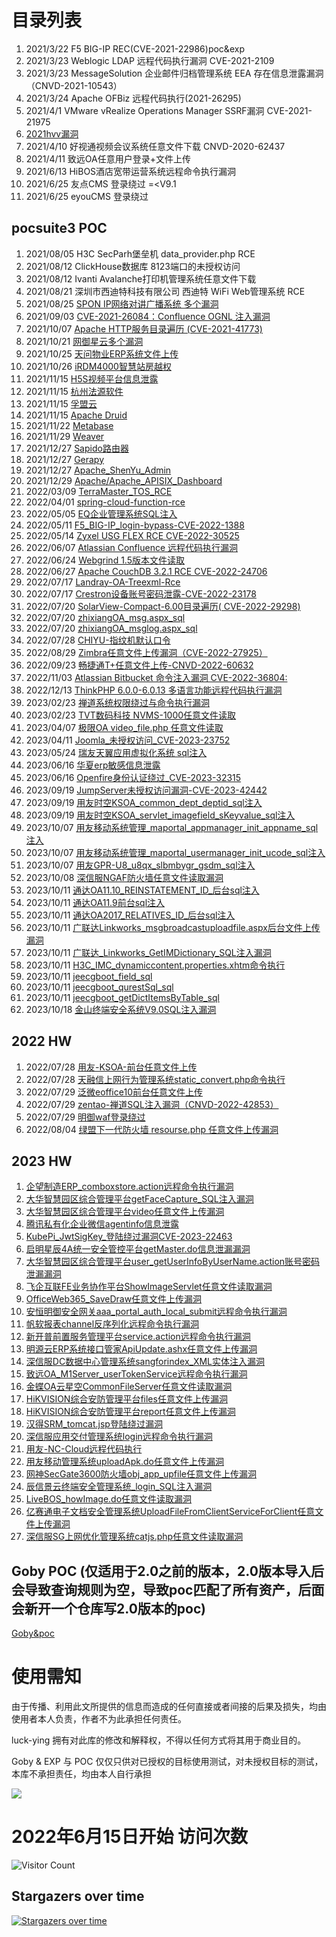 # 目录列表
1. 2021/3/22 F5 BIG-IP REC(CVE-2021-22986)poc&exp
2. 2021/3/23 Weblogic LDAP 远程代码执行漏洞 CVE-2021-2109
3. 2021/3/23 MessageSolution 企业邮件归档管理系统 EEA 存在信息泄露漏洞（CNVD-2021-10543） 
4. 2021/3/24 Apache OFBiz  远程代码执行(2021-26295) 
5. 2021/4/1  VMware vRealize Operations Manager SSRF漏洞 CVE-2021-21975
6. [2021hvv漏洞](2021hvv漏洞)
7. 2021/4/10 好视通视频会议系统任意文件下载 CNVD-2020-62437
8. 2021/4/11 致远OA任意用户登录+文件上传
9. 2021/6/13 HiBOS酒店宽带运营系统远程命令执行漏洞
11. 2021/6/25 友点CMS 登录绕过 =<V9.1
12. 2021/6/25 eyouCMS 登录绕过
## pocsuite3 POC
1. 2021/08/05 H3C SecParh堡垒机 data_provider.php RCE
2. 2021/08/12 ClickHouse数据库 8123端口的未授权访问
3. 2021/08/12 Ivanti Avalanche打印机管理系统任意文件下载
4. 2021/08/21 深圳市西迪特科技有限公司 西迪特 WiFi Web管理系统 RCE
5. 2021/08/25 [SPON IP网络对讲广播系统 多个漏洞](SPON_IP网络对讲广播系统)
6. 2021/09/03 [CVE-2021-26084：Confluence OGNL 注入漏洞](Atlassian_Confluence)
7. 2021/10/07 [Apache HTTP服务目录遍历 (CVE-2021-41773)](Apache)
8. 2021/10/21 [网御星云多个漏洞](网御星云)
9. 2021/10/25 [天问物业ERP系统文件上传](天问物业ERP系统)
10. 2021/10/26 [iRDM4000智慧站房越权](iRDM4000智慧站房)
11. 2021/11/15 [H5S视频平台信息泄露](H5S视频平台)
12. 2021/11/15 [杭州法源软件](杭州法源软件)
13. 2021/11/15 [孚盟云](孚盟云)
14. 2021/11/15 [Apache Druid](Apache)
15. 2021/11/22 [Metabase](Metabase)
16. 2021/11/29 [Weaver](Weaver)
17. 2021/12/27 [Sapido路由器](Sapido)
18. 2021/12/27 [Gerapy](Gerapy)
19. 2021/12/27 [Apache_ShenYu_Admin](Apache_ShenYu_Admin)
20. 2021/12/29 [Apache/Apache_APISIX_Dashboard](Apache/Apache_APISIX_Dashboard)
21. 2022/03/09 [TerraMaster_TOS_RCE](TerraMaster_TOS)
22. 2022/04/01 [spring-cloud-function-rce](spring/spring-cloud-function-rce)
23. 2022/05/05 [EQ企业管理系统SQL注入](EQ企业管理系统)
24. 2022/05/11 [F5_BIG-IP_login-bypass-CVE-2022-1388](F5-BIG-IP)
25. 2022/05/14 [Zyxel USG FLEX RCE CVE-2022-30525](Zyxel)
26. 2022/06/07 [Atlassian Confluence 远程代码执行漏洞](Atlassian_Confluence)
27. 2022/06/24 [Webgrind 1.5版本文件读取](Webgrind)
28. 2022/06/27 [Apache CouchDB 3.2.1 RCE CVE-2022-24706](Apache/Apache_CouchDB)
29. 2022/07/17 [Landray-OA-Treexml-Rce](蓝凌OA) 
30. 2022/07/17 [Crestron设备账号密码泄露-CVE-2022-23178](Crestron)
31. 2022/07/20 [SolarView-Compact-6.00目录遍历( CVE-2022-29298)](SolarView)
32. 2022/07/20 [zhixiangOA_msg.aspx_sql](致翔OA)
32. 2022/07/20 [zhixiangOA_msglog.aspx_sql](致翔OA)
33. 2022/07/28 [CHIYU-指纹机默认口令](CHIYU-指纹机)
34. 2022/08/29 [Zimbra任意文件上传漏洞（CVE-2022-27925）](Zimbra/CVE-2022-27925-路径穿越导致RCE.py)
35. 2022/09/23 [畅捷通T+任意文件上传-CNVD-2022-60632](畅捷通/畅捷通T+任意文件上传-CNVD-2022-60632)
36. 2022/11/03 [Atlassian Bitbucket 命令注入漏洞 CVE-2022-36804:](Atlassian-Bitbucket/Atlassian_Bitbucket_archive_RCE_CVE_2022_36804.py)
37. 2022/12/13 [ThinkPHP 6.0.0-6.0.13 多语言功能远程代码执行漏洞](thinkphp/Thinkphp-multi-language-rce.py)
38. 2023/02/23 [禅道系统权限绕过与命令执行漏洞](zentao-禅道/zentao_rce_.py)
39. 2023/02/23 [TVT数码科技 NVMS-1000任意文件读取](TVT数码科技-NVMS-1000/TVT数码科技-NVMS-1000任意文件读取.py)
40. 2023/04/07 [极限OA video_file.php 任意文件读取](极限OA/极限OA_video_file.php_任意文件读取.py)
41. 2023/04/11 [Joomla_未授权访问_CVE-2023-23752](/Joomla/Joomla_unauthorized_CVE-2023-23752.py)
42. 2023/05/24 [瑞友天翼应用虚拟化系统 sql注入](瑞友天翼应用虚拟化系统)
43. 2023/06/16 [华夏erp敏感信息泄露](华夏erp/华夏erp账号密码泄露.py)
44. 2023/06/16 [Openfire身份认证绕过_CVE-2023-32315](Openfire/Openfire身份认证绕过_CVE-2023-32315_poc.py)
45. 2023/09/19 [JumpServer未授权访问漏洞-CVE-2023-42442](JumpServer/JumpServer未授权访问漏洞-CVE-2023-42442.py)
46. 2023/09/19 [用友时空KSOA_common_dept_deptid_sql注入](用友/用友时空KSOA_common_dept_deptid_sql注入.py)
47. 2023/09/19 [用友时空KSOA_servlet_imagefield_sKeyvalue_sql注入](用友/用友时空KSOA_servlet_imagefield_sKeyvalue_sql注入.py)
48. 2023/10/07 [用友移动系统管理_maportal_appmanager_init_appname_sql注入](用友/用友移动系统管理_maportal_appmanager_init_appname_sql注入.py)
49. 2023/10/07 [用友移动系统管理_maportal_usermanager_init_ucode_sql注入](用友/用友移动系统管理_maportal_usermanager_init_ucode_sql注入.py)
50. 2023/10/07 [用友GPR-U8_u8qx_slbmbygr_gsdm_sql注入](用友/用友GPR-U8_u8qx_slbmbygr_gsdm_sql注入.py)
51. 2023/10/08 [深信服NGAF防火墙任意文件读取漏洞](深信服/深信服NGAF防火墙任意文件读取漏洞.py)
52. 2023/10/11 [通达OA11.10_REINSTATEMENT_ID_后台sql注入](/通达OA/通达OA11.10_REINSTATEMENT_ID_后台sql注入.py)
53. 2023/10/11 [通达OA11.9前台sql注入](/通达OA/通达OA11.9前台sql注入.py)
54. 2023/10/11 [通达OA2017_RELATIVES_ID_后台sql注入](/通达OA/通达OA2017_RELATIVES_ID_后台sql注入.py)
55. 2023/10/11 [广联达Linkworks_msgbroadcastuploadfile.aspx后台文件上传漏洞](/广达联/广联达Linkworks_msgbroadcastuploadfile.aspx后台文件上传漏洞.py)
56. 2023/10/11 [广联达_Linkworks_GetIMDictionary_SQL注入漏洞](/广达联/广联达_Linkworks_GetIMDictionary_SQL注入漏洞.py)
57. 2023/10/11 [H3C_IMC_dynamiccontent.properties.xhtm命令执行](/H3C/H3C_IMC_dynamiccontent.properties.xhtm命令执行.py)
58. 2023/10/11 [jeecgboot_field_sql](/jeecg-boot/jeecgboot_field_sql.py)
59. 2023/10/11 [jeecgboot_qurestSql_sql](/jeecg-boot/jeecgboot_qurestSql_sql.py)
60. 2023/10/11 [jeecgboot_getDictItemsByTable_sql](/jeecg-boot/jeecgboot_getDictItemsByTable_sql.py)
61. 2023/10/18 [金山终端安全系统V9.0SQL注入漏洞](/金山终端安全系统/金山终端安全系统V9.0SQL注入漏洞.py)
## 2022 HW
1. 2022/07/28 [用友-KSOA-前台任意文件上传](用友/用友-KSOA-前台任意文件上传)
2. 2022/07/28 [天融信上网行为管理系统static_convert.php命令执行](topsec/天融信上网行为管理系统命令执行)
3. 2022/07/29 [泛微eoffice10前台任意文件上传](Weaver/泛微eoffice10前台任意文件上传.py)
4. 2022/07/29 [zentao-禅道SQL注入漏洞（CNVD-2022-42853）](zentao-禅道/zentao_sql_injection_CNVD-2022-42853.py)
5. 2022/07/29 [明御waf登录绕过](明御waf/Ming_Royal_WAF-Login_Bypass.py)
6. 2022/08/04 [绿盟下一代防火墙 resourse.php 任意文件上传漏洞](绿盟/nsfocus_NGFW_resourse.php_arbitrary_file_upload.py)

## 2023 HW
1. [企望制造ERP_comboxstore.action远程命令执行漏洞](/2023HW/2023.8.13/企望制造ERP_comboxstore.action远程命令执行漏洞.py)
2. [大华智慧园区综合管理平台getFaceCapture_SQL注入漏洞](/2023HW/2023.8.13/大华智慧园区综合管理平台getFaceCapture_SQL注入漏洞.py)
3. [大华智慧园区综合管理平台video任意文件上传漏洞](/2023HW/2023.8.13/大华智慧园区综合管理平台video任意文件上传漏洞.py)
4. [腾讯私有化企业微信agentinfo信息泄露](/2023HW/2023.8.13/腾讯私有化企业微信agentinfo信息泄露.py)
5. [KubePi_JwtSigKey_登陆绕过漏洞CVE-2023-22463](/2023HW/2023.8.14/KubePi_JwtSigKey_登陆绕过漏洞CVE-2023-22463.py)
6. [启明星辰4A统一安全管控平台getMaster.do信息泄漏漏洞](/2023HW/2023.8.14/启明星辰4A统一安全管控平台getMaster.do信息泄漏漏洞.py)
7. [大华智慧园区综合管理平台user_getUserInfoByUserName.action账号密码泄漏漏洞](/2023HW/2023.8.14/大华智慧园区综合管理平台user_getUserInfoByUserName.action账号密码泄漏漏洞.py)
8. [飞企互联FE业务协作平台ShowImageServlet任意文件读取漏洞](/2023HW/2023.8.14/飞企互联FE业务协作平台ShowImageServlet任意文件读取漏洞.py)
9. [OfficeWeb365_SaveDraw任意文件上传漏洞](/2023HW/2023.8.15/OfficeWeb365_SaveDraw任意文件上传漏洞.py)
10. [安恒明御安全网关aaa_portal_auth_local_submit远程命令执行漏洞](/2023HW/2023.8.15/安恒明御安全网关aaa_portal_auth_local_submit远程命令执行漏洞.py)
11. [帆软报表channel反序列化远程命令执行漏洞](/2023HW/2023.8.15/帆软报表channel反序列化远程命令执行漏洞.py)
12. [新开普前置服务管理平台service.action远程命令执行漏洞](/2023HW/2023.8.15/新开普前置服务管理平台service.action远程命令执行漏洞.py)
13. [明源云ERP系统接口管家ApiUpdate.ashx任意文件上传漏洞](/2023HW/2023.8.15/明源云ERP系统接口管家ApiUpdate.ashx任意文件上传漏洞.py)
14. [深信服DC数据中心管理系统sangforindex_XML实体注入漏洞](/2023HW/2023.8.15/深信服DC数据中心管理系统sangforindex_XML实体注入漏洞.py)
15. [致远OA_M1Server_userTokenService远程命令执行漏洞](/2023HW/2023.8.15/致远OA_M1Server_userTokenService远程命令执行漏洞.py)
16. [金蝶OA云星空CommonFileServer任意文件读取漏洞](/2023HW/2023.8.15/金蝶OA云星空CommonFileServer任意文件读取漏洞.py)
17. [HiKVISION综合安防管理平台files任意文件上传漏洞](/2023HW/2023.8.9/HiKVISION综合安防管理平台files任意文件上传漏洞.py)
18. [HiKVISION综合安防管理平台report任意文件上传漏洞](/2023HW/2023.8.9/HiKVISION综合安防管理平台report任意文件上传漏洞.py)
19. [汉得SRM_tomcat.jsp登陆绕过漏洞](/2023HW/2023.8.9/汉得SRM_tomcat.jsp登陆绕过漏洞.py)
20. [深信服应用交付管理系统login远程命令执行漏洞](/2023HW/2023.8.9/深信服应用交付管理系统login远程命令执行漏洞.py)
21. [用友-NC-Cloud远程代码执行](/2023HW/2023.8.9/用友-NC-Cloud远程代码执行.py)
22. [用友移动管理系统uploadApk.do任意文件上传漏洞](/2023HW/2023.8.9/用友移动管理系统uploadApk.do任意文件上传漏洞.py)
23. [网神SecGate3600防火墙obj_app_upfile任意文件上传漏洞](/2023HW/2023.8.9/网神SecGate3600防火墙obj_app_upfile任意文件上传漏洞.py)
24. [辰信景云终端安全管理系统_login_SQL注入漏洞](/2023HW/2023.8.9/辰信景云终端安全管理系统_login_SQL注入漏洞.py)
25. [LiveBOS_howImage.do任意文件读取漏洞](/2023HW/20238.16/LiveBOS_howImage.do任意文件读取漏洞.py)
26. [亿赛通电子文档安全管理系统UploadFileFromClientServiceForClient任意文件上传漏洞](/2023HW/20238.16/亿赛通电子文档安全管理系统UploadFileFromClientServiceForClient任意文件上传漏洞.py)
27. [深信服SG上网优化管理系统catjs.php任意文件读取漏洞](/2023HW/20238.16/深信服SG上网优化管理系统catjs.php任意文件读取漏洞.py)




## Goby POC (仅适用于2.0之前的版本，2.0版本导入后会导致查询规则为空，导致poc匹配了所有资产，后面会新开一个仓库写2.0版本的poc)
[Goby&poc](Goby&poc)

# 使用需知
由于传播、利用此文所提供的信息而造成的任何直接或者间接的后果及损失，均由使用者本人负责，作者不为此承担任何责任。

luck-ying 拥有对此库的修改和解释权，不得以任何方式将其用于商业目的。

Goby & EXP 与 POC 仅仅只供对已授权的目标使用测试，对未授权目标的测试，本库不承担责任，均由本人自行承担

![](wx.png)

# 2022年6月15日开始 访问次数

![Visitor Count](https://profile-counter.glitch.me/Library-POC/count.svg)

## Stargazers over time

[![Stargazers over time](https://starchart.cc/luck-ying/Library-POC.svg)](https://starchart.cc/luck-ying/Library-POC)


